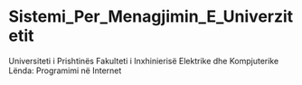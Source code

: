 # Sistemi_Per_Menagjimin_E_Univerzitetit
Universiteti i Prishtinës Fakulteti i Inxhinierisë Elektrike dhe Kompjuterike Lënda: Programimi në Internet
